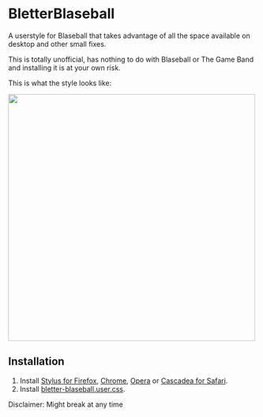 # BletterBlaseball
A userstyle for Blaseball that takes advantage of all the space available on desktop and other small fixes.

This is totally unofficial, has nothing to do with Blaseball or The Game Band and installing it is at your own risk.

This is what the style looks like:

<img src="https://i.imgur.com/JG6SYcf.png" width=500>

## Installation
1. Install [Stylus for Firefox](https://addons.mozilla.org/en-US/firefox/addon/styl-us/), [Chrome](https://chrome.google.com/webstore/detail/stylus/clngdbkpkpeebahjckkjfobafhncgmne), [Opera](https://addons.opera.com/en-gb/extensions/details/stylus/) or [Cascadea for Safari](https://cascadea.app/).
2. Install [bletter-blaseball.user.css](https://raw.githubusercontent.com/Snukii/BletterBlaseball/master/bletter-blaseball.user.css).



Disclaimer: Might break at any time
